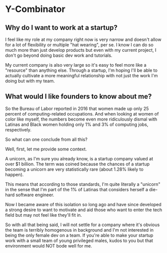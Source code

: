 # Y-Combinator

## Why do I want to work at a startup?

I feel like my role at my company right now is very narrow and doesn't allow for a lot of flexibility or multiple "hat wearing", per se. I know I can do so much more than just develop products but even with my current project, I don't go beyond doing basic dev work and tutorials.

My current company is also very large so it's easy to feel more like a "resource" than anything else. Through a startup, I'm hoping I'll be able to actually cultivate a more meaningful relationship with not just the work I'm doing but with my team.

## What would I like founders to know about me?

So the Bureau of Labor reported in 2016 that women made up only 25 percent of computing-related occupations. And when looking at women of color like myself, the numbers become even more ridiculously dismal with Latinas and Black women holding only 1% and 3% of computing jobs, respectively.

So what can one conclude from all this?

Well, first, let me provide some context.

A unicorn, as I'm sure you already know, is a startup company valued at over $1 billion. The term was coined because the chances of a startup becoming a unicorn are very statistically rare (about 1.28% likely to happen).

This means that according to those standards, I'm quite literally a "unicorn" in the sense that I'm part of the 1% of Latinas that considers herself a die-hard software engineer.

Now I became aware of this isolation so long ago and have since developed a strong desire to want to motivate and aid those who want to enter the tech field but may not feel like they'll fit in.

So with all that being said, I will not settle for a company where it's obvious the team is terribly homogenous in background and I'm not interested in being the only female dev on a team. If you're able to make your startup work with a small team of young privileged males, kudos to you but that environment would NOT bode well for me.
